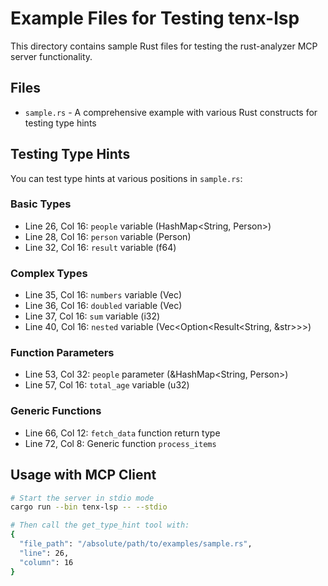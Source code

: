 # Example Files for Testing tenx-lsp

This directory contains sample Rust files for testing the rust-analyzer MCP server functionality.

## Files

- `sample.rs` - A comprehensive example with various Rust constructs for testing type hints

## Testing Type Hints

You can test type hints at various positions in `sample.rs`:

### Basic Types
- Line 26, Col 16: `people` variable (HashMap<String, Person>)
- Line 28, Col 16: `person` variable (Person)
- Line 32, Col 16: `result` variable (f64)

### Complex Types
- Line 35, Col 16: `numbers` variable (Vec<i32>)
- Line 36, Col 16: `doubled` variable (Vec<i32>)
- Line 37, Col 16: `sum` variable (i32)
- Line 40, Col 16: `nested` variable (Vec<Option<Result<String, &str>>>)

### Function Parameters
- Line 53, Col 32: `people` parameter (&HashMap<String, Person>)
- Line 57, Col 16: `total_age` variable (u32)

### Generic Functions
- Line 66, Col 12: `fetch_data` function return type
- Line 72, Col 8: Generic function `process_items`

## Usage with MCP Client

```bash
# Start the server in stdio mode
cargo run --bin tenx-lsp -- --stdio

# Then call the get_type_hint tool with:
{
  "file_path": "/absolute/path/to/examples/sample.rs",
  "line": 26,
  "column": 16
}
```